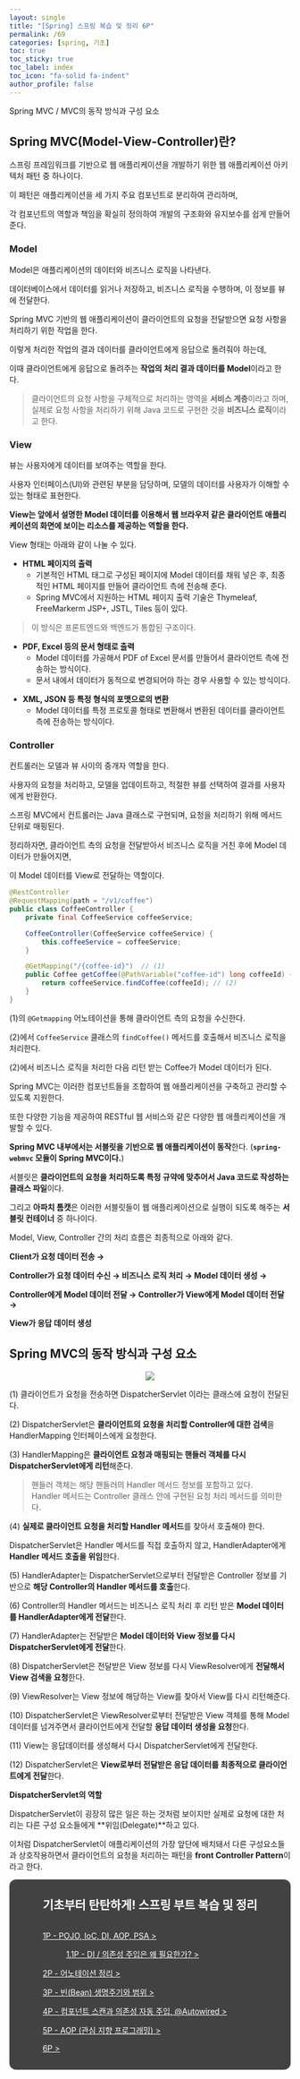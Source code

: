 ```yaml
---
layout: single
title: "[Spring] 스프링 복습 및 정리 6P"
permalink: /69
categories: [spring, 기초]
toc: true
toc_sticky: true
toc_label: index
toc_icon: "fa-solid fa-indent"
author_profile: false
---
```

Spring MVC / MVC의 동작 방식과 구성 요소

<div class="cl1"></div>

## Spring MVC(Model-View-Controller)란?

스프링 프레임워크를 기반으로 웹 애플리케이션을 개발하기 위한 웹 애플리케이션 아키텍처 패턴 중 하나이다.

이 패턴은 애플리케이션을 세 가지 주요 컴포넌트로 분리하여 관리하며,

각 컴포넌트의 역할과 책임을 확실히 정의하여 개발의 구조화와 유지보수를 쉽게 만들어준다.

<div class="cl2"></div>

### Model

Model은 애플리케이션의 데이터와 비즈니스 로직을 나타낸다.

데이터베이스에서 데이터를 읽거나 저장하고, 비즈니스 로직을 수행하며, 이 정보를 뷰에 전달한다.

<div class="cl3"></div>

Spring MVC 기반의 웹 애플리케이션이 클라이언트의 요청을 전달받으면 요청 사항을 처리하기 위한 작업을 한다.

이렇게 처리한 작업의 결과 데이터를 클라이언트에게 응답으로 돌려줘야 하는데,

이때 클라이언트에게 응답으로 돌려주는 **작업의 처리 결과 데이터를 Model**이라고 한다.

<div class="cl3"></div>

> 클라이언트의 요청 사항을 구체적으로 처리하는 영역을 **서비스 계층**이라고 하며, <br> 실제로 요청 사항을 처리하기 위해 Java 코드로 구현한 것을 **비즈니스 로직**이라고 한다.

<div class="cl3"></div>
<div class="downLine2"></div>
<div class="cl3"></div>

### View

뷰는 사용자에게 데이터를 보여주는 역할을 한다.

사용자 인터페이스(UI)와 관련된 부분을 담당하며, 모델의 데이터를 사용자가 이해할 수 있는 형태로 표현한다.

<div class="cl3"></div>

**View는 앞에서 설명한 Model 데이터를 이용해서 웹 브라우저 같은 클라이언트 애플리케이션의 화면에 보이는 리소스를 제공하는 역할을 한다.**

<div class="cl3"></div>

View 형태는 아래와 같이 나눌 수 있다.

<div class="cl4"></div>

- **HTML 페이지의 출력**
    - 기본적인 HTML 태그로 구성된 페이지에 Model 데이터를 채워 넣은 후, 최종적인 HTML 페이지를 만들어 클라이언트 측에 전송해 준다.
    - Spring MVC에서 지원하는 HTML 페이지 출력 기술은 Thymeleaf, FreeMarkerm JSP+, JSTL, Tiles 등이 있다.

> 이 방식은 프론트엔드와 백엔드가 통합된 구조이다. 

<div class="cl4"></div>

- **PDF, Excel 등의 문서 형태로 출력**
    - Model 데이터를 가공해서 PDF of Excel 문서를 만들어서 클라이언트 측에 전송하는 방식이다.
    - 문서 내에서 데이터가 동적으로 변경되어야 하는 경우 사용할 수 있는 방식이다.

<div class="cl3"></div>

- **XML, JSON 등 특정 형식의 포맷으로의 변환**
    - Model 데이터를 특정 프로토콜 형태로 변환해서 변환된 데이터를 클라이언트 측에 전송하는 방식이다.

<div class="cl3"></div>
<div class="downLine2"></div>
<div class="cl3"></div>

### Controller

컨트롤러는 모델과 뷰 사이의 중개자 역할을 한다.

사용자의 요청을 처리하고, 모델을 업데이트하고, 적절한 뷰를 선택하여 결과를 사용자에게 반환한다.

스프링 MVC에서 컨트롤러는 Java 클래스로 구현되며, 요청을 처리하기 위해 메서드 단위로 매핑된다.

<div class="cl3"></div>

정리하자면, 클라이언트 측의 요청을 전달받아서 비즈니스 로직을 거친 후에 Model 데이터가 만들어지면,

이 Model 데이터를 View로 전달하는 역할이다.

```java
@RestController
@RequestMapping(path = "/v1/coffee")
public class CoffeeController {                 
    private final CoffeeService coffeeService;

    CoffeeController(CoffeeService coffeeService) {
        this.coffeeService = coffeeService;
    }

    @GetMapping("/{coffee-id}")  // (1)
    public Coffee getCoffee(@PathVariable("coffee-id") long coffeeId) {
        return coffeeService.findCoffee(coffeeId); // (2)
    }
}
```

(1)의 `@Getmapping` 어노테이션을 통해 클라이언트 측의 요청을 수신한다.

(2)에서 `CoffeeService` 클래스의 `findCoffee()` 메서드를 호출해서 비즈니스 로직을 처리한다.

(2)에서 비즈니스 로직을 처리한 다음 리턴 받는 Coffee가 Model 데이터가 된다.

<div class="cl3"></div>
<div class="downLine2"></div>
<div class="cl3"></div>

Spring MVC는 이러한 컴포넌트들을 조합하여 웹 애플리케이션을 구축하고 관리할 수 있도록 지원한다.

또한 다양한 기능을 제공하여 RESTful 웹 서비스와 같은 다양한 웹 애플리케이션을 개발할 수 있다.

<div class="cl3"></div>

**Spring MVC 내부에서는 서블릿을 기반으로 웹 애플리케이션이 동작**한다. (**`spring-webmvc` 모듈이 Spring MVC이다.**)

서블릿은 **클라이언트의 요청을 처리하도록 특정 규약에 맞추어서 Java 코드로 작성하는 클래스 파일**이다.

그리고 **아파치 톰캣**은 이러한 서블릿들이 웹 애플리케이션으로 실행이 되도록 해주는 **서블릿 컨테이너** 중 하나이다.

<div class="cl3"></div>

Model, View, Controller 간의 처리 흐름은 최종적으로 아래와 같다.

**Client가 요청 데이터 전송 →**

**Controller가 요청 데이터 수신 → 비즈니스 로직 처리 → Model 데이터 생성 →**

**Controller에게 Model 데이터 전달 → Controller가 View에게 Model 데이터 전달 →**

**View가 응답 데이터 생성**

<div class="cl1"></div>

## Spring MVC의 동작 방식과 구성 요소

<p align="center"><img src="../images/69md.png"></p>

(1) 클라이언트가 요청을 전송하면 DispatcherServlet 이라는 클래스에 요청이 전달된다.

<div class="cl4"></div>

(2) DispatcherServlet은 **클라이언트의 요청을 처리할 Controller에 대한 검색**을 HandlerMapping 인터페이스에게 요청한다.

<div class="cl4"></div>

(3) HandlerMapping은 **클라이언트 요청과 매핑되는 핸들러 객체를 다시 DispatcherServlet에게 리턴**해준다.

> 핸들러 객체는 해당 핸들러의 Handler 메서드 정보를 포함하고 있다. <br> Handler 메서드는 Controller 클래스 안에 구현된 요청 처리 메서드를 의미한다.

<div class="cl4"></div>

(4) **실제로 클라이언트 요청을 처리할 Handler 메서드**를 찾아서 호출해야 한다.

DispatcherServlet은 Handler 메서드를 직접 호출하지 않고, HandlerAdapter에게 **Handler 메서드 호출을 위임**한다.

<div class="cl4"></div>

(5) HandlerAdapter는 DispatcherServlet으로부터 전달받은 Controller 정보를 기반으로 **해당 Controller의 Handler 메서드를 호출**한다.

<div class="cl4"></div>

(6) Controller의 Handler 메서드는 비즈니스 로직 처리 후 리턴 받은 **Model 데이터를 HandlerAdapter에게 전달**한다.

<div class="cl4"></div>

(7) HandlerAdapter는 전달받은 **Model 데이터와 View 정보를 다시 DispatcherServlet에게 전달**한다.

<div class="cl4"></div>

(8) DispatcherServlet은 전달받은 View 정보를 다시 ViewResolver에게 **전달해서 View 검색을 요청**한다.

<div class="cl4"></div>

(9) ViewResolver는 View 정보에 해당하는 View를 찾아서 View를 다시 리턴해준다.

<div class="cl4"></div>

(10) DispatcherServlet은 ViewResolver로부터 전달받은 View 객체를 통해 Model 데이터를 넘겨주면서 클라이언트에게 전달할 **응답 데이터 생성을 요청**한다.

<div class="cl4"></div>

(11) View는 응답데이터를 생성해서 다시 DispatcherServlet에게 전달한다.

<div class="cl4"></div>

(12) DispatcherServlet은 **View로부터 전달받은 응답 데이터를 최종적으로 클라이언트에게 전달**한다.

<div class="cl3"></div>

**DispatcherServlet의 역할**

DispatcherServlet이 굉장히 많은 일은 하는 것처럼 보이지만 실제로 요청에 대한 처리는 다른 구성 요소들에게 **위임(Delegate)**하고 있다.

<div class="cl4"></div>

이처럼 DispatcherServlet이 애플리케이션의 가장 앞단에 배치돼서 다른 구성요소들과 상호작용하면서 클라이언트의 요청을 처리하는 패턴을 **front Controller Pattern**이라고 한다.




<div class="cl2"></div>

<div style="background-color: #424242; border-radius: 12px; text-align: center;">
  <div style="display: inline-block; text-align: left; color: #fff;">
    <h2 style="color: #fff;">기초부터 탄탄하게! 스프링 부트 복습 및 정리</h2>
    <p style="padding-top: 16px;"><a href="https://preasim.github.io/62" style="color: #fff;">1P - POJO, IoC, DI, AOP, PSA ></a></p>
    <p style="padding-left: 42px;"><a href="https://preasim.github.io/63" style="color: #fff;">1.1P - DI / 의존성 주입은 왜 필요한가? ></a></p>
    <p><a href="https://preasim.github.io/65" style="color: #fff;">2P - 어노테이션 정리 ></a></p>
    <p><a href="https://preasim.github.io/66" style="color: #fff;">3P - 빈(Bean) 생명주기와 범위 ></a></p>
    <p><a href="https://preasim.github.io/67" style="color: #fff;">4P - 컴포넌트 스캔과 의존성 자동 주입, @Autowired ></a></p>
    <p><a href="https://preasim.github.io/68" style="color: #fff;">5P - AOP (관심 지향 프로그래밍) ></a></p>
    <p style="padding-bottom: 16px;"><a href="https://preasim.github.io/69" style="color: #fff;">6P  ></a></p>
  </div>
</div>